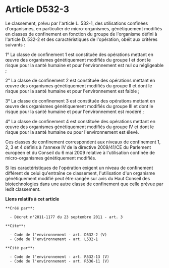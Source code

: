 # Article D532-3

Le classement, prévu par l'article L. 532-1, des utilisations confinées d'organismes, en particulier de micro-organismes,
génétiquement modifiés en classes de confinement en fonction du groupe de l'organisme défini à l'article D. 532-2 et des
caractéristiques de l'opération, obéit aux critères suivants :

1° La classe de confinement 1 est constituée des opérations mettant en œuvre des organismes génétiquement modifiés du groupe
I et dont le risque pour la santé humaine et pour l'environnement est nul ou négligeable ;

2° La classe de confinement 2 est constituée des opérations mettant en œuvre des organismes génétiquement modifiés du groupe
II et dont le risque pour la santé humaine et pour l'environnement est faible ;

3° La classe de confinement 3 est constituée des opérations mettant en œuvre des organismes génétiquement modifiés du groupe
III et dont le risque pour la santé humaine et pour l'environnement est modéré ;

4° La classe de confinement 4 est constituée des opérations mettant en œuvre des organismes génétiquement modifiés du groupe
IV et dont le risque pour la santé humaine ou pour l'environnement est élevé.

Ces classes de confinement correspondent aux niveaux de confinement 1, 2, 3 et 4 définis à l'annexe IV de la directive
2009/41/CE du Parlement européen et du Conseil du 6 mai 2009 relative à l'utilisation confinée de micro-organismes
génétiquement modifiés.

Si les caractéristiques de l'opération exigent un niveau de confinement différent de celui qu'entraîne ce classement,
l'utilisation d'un organisme génétiquement modifié peut être rangée sur avis du Haut Conseil des biotechnologies dans une
autre classe de confinement que celle prévue par ledit classement.

**Liens relatifs à cet article**

	**Créé par**:

	  - Décret n°2011-1177 du 23 septembre 2011 - art. 3

	**Cite**:

	  - Code de l'environnement - art. D532-2 (V)
	  - Code de l'environnement - art. L532-1

	**Cité par**:

	  - Code de l'environnement - art. R532-13 (V)
	  - Code de l'environnement - art. R536-11 (V)
